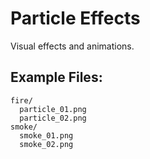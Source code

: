 # Particle Effects

Visual effects and animations.

## Example Files:
```
fire/
  particle_01.png
  particle_02.png
smoke/
  smoke_01.png
  smoke_02.png
```
